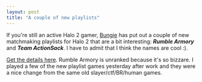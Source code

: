 ```yaml
---
layout: post
title: "A couple of new playlists"
---
```


<p>If you're still an active Halo 2 gamer, <a href="http://www.bungie.net" target="_blank">Bungie</a> has put out a couple of new matchmaking playlists for Halo 2 that are a bit interesting: <em><strong>Rumble Armory</strong></em> and <em><strong>Team ActionSack</strong></em>. I have to admit that I think the names are cool :).</p>
<p><a href="http://www.bungie.net/Stats/page.aspx?section=FAQInfo&amp;subsection=playlists&amp;page=1" target="_blank">Get the details here</a>. Rumble Armory is unranked because it's so bizzare. I played a few of the new playlist games yesterday after work and they were a nice change from the same old slayer/ctf/BR/human games.</p>
 
